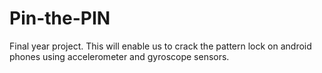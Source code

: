 # Pin-the-PIN
Final year project. This will enable us to crack the pattern lock on android phones using accelerometer and gyroscope sensors.
